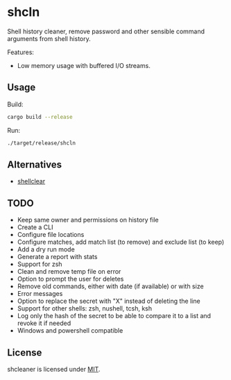 # shcln

Shell history cleaner, remove password and other sensible command arguments from shell history.

Features:

- Low memory usage with buffered I/O streams.

## Usage

Build:

```bash
cargo build --release
```

Run:

```bash
./target/release/shcln
```

## Alternatives

- [shellclear](https://github.com/rusty-ferris-club/shellclear)

## TODO

- Keep same owner and permissions on history file
- Create a CLI
- Configure file locations
- Configure matches, add match list (to remove) and exclude list (to keep)
- Add a dry run mode
- Generate a report with stats
- Support for zsh
- Clean and remove temp file on error
- Option to prompt the user for deletes
- Remove old commands, either with date (if available) or with size
- Error messages
- Option to replace the secret with "X" instead of deleting the line
- Support for other shells: zsh, nushell, tcsh, ksh
- Log only the hash of the secret to be able to compare it to a list and revoke it if needed
- Windows and powershell compatible

## License

shcleaner is licensed under [MIT](./LICENSE).

